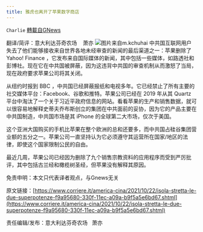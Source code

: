 ```yaml
---
title: 雅虎也离开了苹果数字商店
---
```

`Charlie` [轉載自GNews](https://gnews.org/zh-hans/1616180/)

翻译/简评：意大利达芬奇农场    萧亦
![](https://assets.gnews.org/wp-content/uploads/2021/10/10254.jpg)图片来自m.kchuhai
中共国互联网用户失去了他们能够接收来自世界各地未经审查的新闻的最后渠道之一：苹果删除了 Yahoo! Finance ，它发布来自国际媒体的新闻，其中包括一些媒体，如路透社和彭博社。现在它在中共国被屏蔽，因为这违背中共国的审查机制从而激怒了当局，现在政府要求苹果公司将其关闭。

从纽约时报到 BBC ，中共国已经屏蔽报纸和电视多年。它已经禁止了所有主要的社交媒体平台：Facebook、谷歌和推特。苹果公司已经在 2019 年从其 Quartz 平台中淘汰了一个关于习近平政府信息的网站。看看苹果的生产和销售数据，就可以很容易地解释史蒂夫乔布斯创立的集团在中共面前的妥协，因为它的产品主要在中共国制造，中共国市场是其 iPhone 的全球第二大市场，仅次于美国。

这个亚洲大国购买的手机比苹果在整个欧洲的总和还要多，而中共国占硅谷集团营业额的五分之一。苹果公司一直坚持认为它必须遵守其运营所在国家/地区的法律，即使这个国家限制公民的自由。

最近几周，苹果公司已经因为删除了九个销售宗教资料的应用程序而受到严厉批评，其中包括古兰经和橄榄树圣经，但苹果没有解释其原因。

免责申明：本文只代表译者观点，与Gnews无关

原文链接：[https://www.corriere.it/america-cina/2021/10/22/isola-stretta-le-due-superpotenze-f9a95680-330f-11ec-a09a-b9f5a5e6bd67.shtml](https://www.corriere.it/america-cina/2021/10/22/isola-stretta-le-due-superpotenze-f9a95680-330f-11ec-a09a-b9f5a5e6bd67.shtml)

责任编辑/发布：意大利达芬奇农场   萧亦
